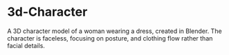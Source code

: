 # 3d-Character
A 3D character model of a woman wearing a dress, created in Blender. The character is faceless, focusing on posture, and clothing flow rather than facial details.
